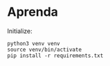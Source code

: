 
# Aprenda

Initialize:

```
python3 venv venv
source venv/bin/activate
pip install -r requirements.txt
```
